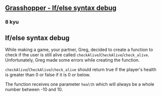 <h2><a href=https://www.codewars.com/kata/57089707fe2d01529f00024a/train/javascript target="_blank">Grasshopper - If/else syntax debug</a></h2><h3>8 kyu</h3><h2 id="ifelse-syntax-debug">If/else syntax debug</h2><p>While making a game, your partner, Greg, decided to create a function to check if the user is still alive called <code>checkAlive</code>/<code>CheckAlive</code>/<code>check_alive</code>. Unfortunately, Greg made some errors while creating the function.</p><p><code>checkAlive</code>/<code>CheckAlive</code>/<code>check_alive</code> should return true if the player's health is greater than 0 or false if it is 0 or below. </p><p>The function receives one parameter <code>health</code> which will always be a whole number between -10 and 10.</p>